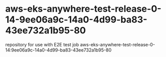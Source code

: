# aws-eks-anywhere-test-release-0-14-9ee06a9c-14a0-4d99-ba83-43ee732a1b95-80
repository for use with E2E test job aws-eks-anywhere-test-release-0-14:9ee06a9c-14a0-4d99-ba83-43ee732a1b95-80
